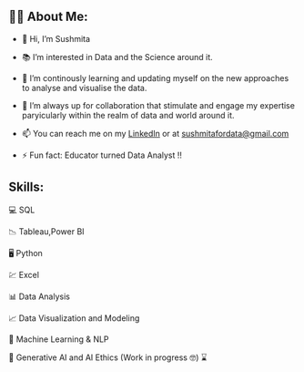 ## 👨‍💻 About Me:

- 👋 Hi, I’m Sushmita
- 📚 I’m interested in Data and the Science around it.
- 📂 I’m continously learning and updating myself on the new approaches to analyse and visualise the data.
- 💼 I’m always up for collaboration that stimulate and engage my expertise paryicularly within the realm of data and world around it.
- 📫 You can reach me on my [LinkedIn](https://www.linkedin.com/in/itsme-sushmita-singh/) or at sushmitafordata@gmail.com 

- ⚡ Fun fact: Educator turned Data Analyst !!


## Skills:

💻 SQL

📉 Tableau,Power BI

🖥️ Python

💹 Excel

📊 Data Analysis

📈 Data Visualization and Modeling

🧮 Machine Learning & NLP

📖 Generative AI and AI Ethics (Work in progress :nerd_face:) :hourglass:


<!---
sushmitafordata/sushmitafordata is a ✨ special ✨ repository because its `README.md` (this file) appears on your GitHub profile.
You can click the Preview link to take a look at your changes.
--->
